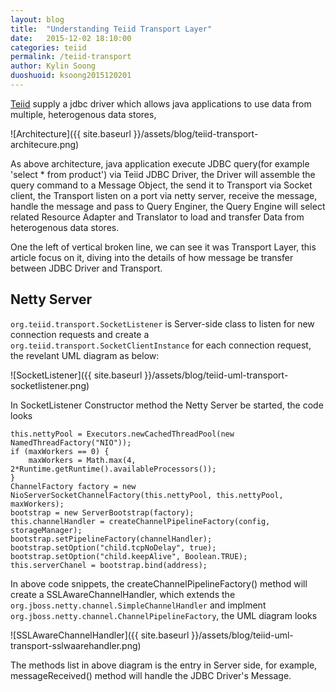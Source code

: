 ```yaml
---
layout: blog
title:  "Understanding Teiid Transport Layer"
date:   2015-12-02 18:10:00
categories: teiid
permalink: /teiid-transport
author: Kylin Soong
duoshuoid: ksoong2015120201
---
```


[Teiid](http://teiid.jboss.org) supply a jdbc driver which allows java applications to use data from multiple, heterogenous data stores,

![Architecture]({{ site.baseurl }}/assets/blog/teiid-transport-architecure.png)

As above architecture, java application execute JDBC query(for example 'select * from product') via Teiid JDBC Driver, the Driver will assemble the query command to a Message Object, the send it to Transport via Socket client, the Transport listen on a port via netty server, receive the message, handle the message and pass to Query Enginer, the Query Engine will select related Resource Adapter and Translator to load and transfer Data from heterogenous data stores.

One the left of vertical broken line, we can see it was Transport Layer, this article focus on it, diving into the details of how message be transfer between JDBC Driver and Transport.

## Netty Server

`org.teiid.transport.SocketListener` is Server-side class to listen for new connection requests and create a `org.teiid.transport.SocketClientInstance` for each connection request, the revelant UML diagram as below:

![SocketListener]({{ site.baseurl }}/assets/blog/teiid-uml-transport-socketlistener.png)

In SocketListener Constructor method the Netty Server be started, the code looks

~~~
this.nettyPool = Executors.newCachedThreadPool(new NamedThreadFactory("NIO"));
if (maxWorkers == 0) {
    maxWorkers = Math.max(4, 2*Runtime.getRuntime().availableProcessors());
}
ChannelFactory factory = new NioServerSocketChannelFactory(this.nettyPool, this.nettyPool, maxWorkers);
bootstrap = new ServerBootstrap(factory);
this.channelHandler = createChannelPipelineFactory(config, storageManager);
bootstrap.setPipelineFactory(channelHandler);
bootstrap.setOption("child.tcpNoDelay", true);
bootstrap.setOption("child.keepAlive", Boolean.TRUE);
this.serverChanel = bootstrap.bind(address);
~~~

In above code snippets, the createChannelPipelineFactory() method will create a SSLAwareChannelHandler, which extends the `org.jboss.netty.channel.SimpleChannelHandler` and implment `org.jboss.netty.channel.ChannelPipelineFactory`, the UML diagram looks

![SSLAwareChannelHandler]({{ site.baseurl }}/assets/blog/teiid-uml-transport-sslwaarehandler.png)

The methods list in above diagram is the entry in Server side, for example, messageReceived() method will handle the JDBC Driver's Message.


 
